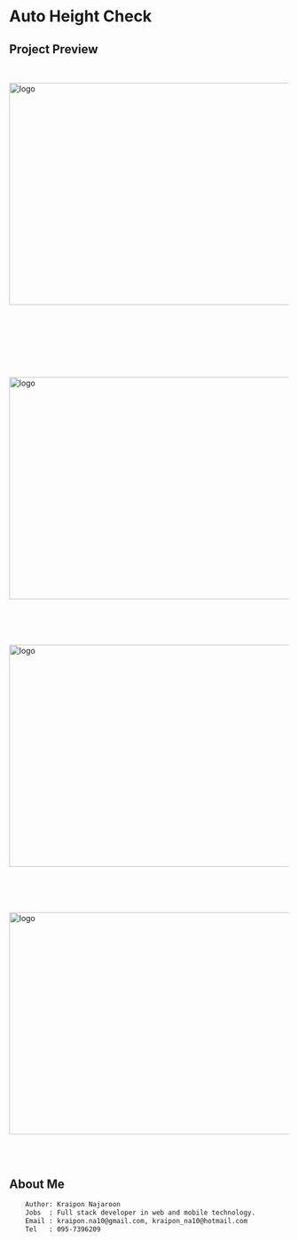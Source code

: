 # Auto Height Check

## Project Preview

<div style="width:100%; margin-top:3rem;display:flex;justify-content:center;">
  <image 
    src="./documents/images/img-2.png"
    alt="logo"
    width="650px"
    height="400px"
  />
</div>
<br/><br/>

<br/><br/>

<div style="width:100%; margin-top:3rem;display:flex;justify-content:center;">
  <image 
    src="./documents/images/HeightCheck_RUN_COMP1.jpg"
    alt="logo"
    width="650px"
    height="400px"
  />
</div>
<br/><br/>

<div style="width:100%; margin-top:3rem;display:flex;justify-content:center;">
  <image 
    src="./documents/images/HeightCheck_RUN_COMP.jpg"
    alt="logo"
    width="650px"
    height="400px"
  />
</div>
<br/><br/>

<div style="width:100%; margin-top:3rem;display:flex;justify-content:center;">
  <image 
    src="./documents/images/Coil_Height3.jpg"
    alt="logo"
    width="650px"
    height="400px"
  />
</div>

<br/><br/>

## About Me

```bash
    Author: Kraipon Najaroon
    Jobs  : Full stack developer in web and mobile technology.
    Email : kraipon.na10@gmail.com, kraipon_na10@hotmail.com
    Tel   : 095-7396209
```
